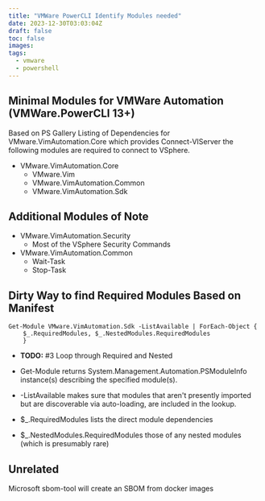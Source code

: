 ```yaml
---
title: "VMWare PowerCLI Identify Modules needed"
date: 2023-12-30T03:03:04Z
draft: false
toc: false
images:
tags:
  - vmware
  - powershell
---
```


## Minimal Modules for VMWare Automation (VMWare.PowerCLI 13+)

Based on PS Gallery Listing of Dependencies for VMware.VimAutomation.Core which provides Connect-VIServer the following modules are required to connect to VSphere.

- VMware.VimAutomation.Core
  - VMware.Vim
  - VMware.VimAutomation.Common
  - VMware.VimAutomation.Sdk

## Additional Modules of Note

- VMware.VimAutomation.Security
  - Most of the VSphere Security Commands
- VMware.VimAutomation.Common
  - Wait-Task
  - Stop-Task

## Dirty Way to find Required Modules Based on Manifest

```pwsh
Get-Module VMware.VimAutomation.Sdk -ListAvailable | ForEach-Object {
    $_.RequiredModules, $_.NestedModules.RequiredModules
    }
```

- **TODO:** #3 Loop through Required and Nested

- Get-Module returns System.Management.Automation.PSModuleInfo instance(s) describing the specified module(s).

- -ListAvailable makes sure that modules that aren't presently imported but are discoverable via auto-loading, are included in the lookup.

- $_.RequiredModules lists the direct module dependencies
- $_.NestedModules.RequiredModules those of any nested modules (which is presumably rare)

## Unrelated

Microsoft sbom-tool will create an SBOM from docker images
